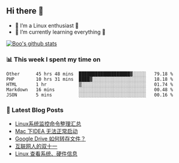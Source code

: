 ## Hi there 👋
* 🔭 I’m a Linux enthusiast 🐧️
* 🏃️ I’m currently learning everything 🏃️

[![Boo's github stats](https://github-readme-stats.vercel.app/api?username=0xAiKang)](https://github.com/anuraghazra/github-readme-stats)

<!-- [![Most Used Langs](https://github-readme-stats.vercel.app/api/top-langs/?username=0xAiKang)](https://github.com/anuraghazra/github-readme-stats) -->

### 📊 This week I spent my time on
<!--START_SECTION:waka-->
```text
Other      45 hrs 48 mins  ███████████████████▓░░░░░   79.18 % 
PHP        10 hrs 31 mins  ████▓░░░░░░░░░░░░░░░░░░░░   18.18 % 
HTML       1 hr            ▒░░░░░░░░░░░░░░░░░░░░░░░░   01.74 % 
Markdown   16 mins         ░░░░░░░░░░░░░░░░░░░░░░░░░   00.48 % 
JSON       5 mins          ░░░░░░░░░░░░░░░░░░░░░░░░░   00.16 % 
```
<!--END_SECTION:waka-->

### 📕 Latest Blog Posts
<!-- BLOG-POST-LIST:START -->
- [Linux系统监控命令整理汇总](https://www.0x2beace.com/summary-of-linux-system-monitoring-commands/)
- [Mac 下IDEA 无法正常启动](https://www.0x2beace.com/idea-cannot-start-normally-under-mac/)
- [Google Drive 如何转存文件？](https://www.0x2beace.com/how-does-google-drive-transfer-files/)
- [互联网人的双十一](https://www.0x2beace.com/double-eleven-for-internet-people/)
- [Linux 查看系统、硬件信息](https://www.0x2beace.com/linux-view-system-and-hardware-information/)
<!-- BLOG-POST-LIST:END -->

